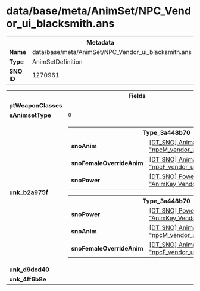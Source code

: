 <h1>data/base/meta/AnimSet/NPC_Vendor_ui_blacksmith.ans</h1><table><tr><th colspan="100%">Metadata</th></tr><tr><td><b>Name</b></td><td>data/base/meta/AnimSet/NPC_Vendor_ui_blacksmith.ans</td></tr><tr><td><b>Type</b></td><td>AnimSetDefinition</td></tr><tr><td><b>SNO ID</b></td><td>1270961</td></tr></table>

<table><tr><th colspan="100%">Fields</th></tr><tr><td><b>ptWeaponClasses</b></td><td></td></tr><tr><td><b>eAnimsetType</b></td><td><code>0</code></td></tr><tr><td><b>unk_b2a975f</b></td><td><table><tr><th colspan="100%">Type_3a448b70</th></tr><tr><td><b>snoAnim</b></td><td><a href="..\Anim\npcM_vendor_ui_idle_blacksmith.ani">[DT_SNO] Animation: "npcM_vendor_ui_idle_blacksmith"</a></td></tr><tr><td><b>snoFemaleOverrideAnim</b></td><td><a href="..\Anim\npcF_vendor_ui_idle_blacksmith.ani">[DT_SNO] Animation: "npcF_vendor_ui_idle_blacksmith"</a></td></tr><tr><td><b>snoPower</b></td><td><a href="..\Power\AnimKey_Vendor_UI_Idle.pow">[DT_SNO] Power: "AnimKey_Vendor_UI_Idle"</a></td></tr></table>


<table><tr><th colspan="100%">Type_3a448b70</th></tr><tr><td><b>snoPower</b></td><td><a href="..\Power\AnimKey_Vendor_UI_Intro.pow">[DT_SNO] Power: "AnimKey_Vendor_UI_Intro"</a></td></tr><tr><td><b>snoAnim</b></td><td><a href="..\Anim\npcM_vendor_ui_idle_blacksmith_intro.ani">[DT_SNO] Animation: "npcM_vendor_ui_idle_blacksmith_intro"</a></td></tr><tr><td><b>snoFemaleOverrideAnim</b></td><td><a href="..\Anim\npcF_vendor_ui_idle_blacksmith_intro.ani">[DT_SNO] Animation: "npcF_vendor_ui_idle_blacksmith_intro"</a></td></tr></table>


</td></tr><tr><td><b>unk_d9dcd40</b></td><td></td></tr><tr><td><b>unk_4ff6b8e</b></td><td></td></tr></table>

